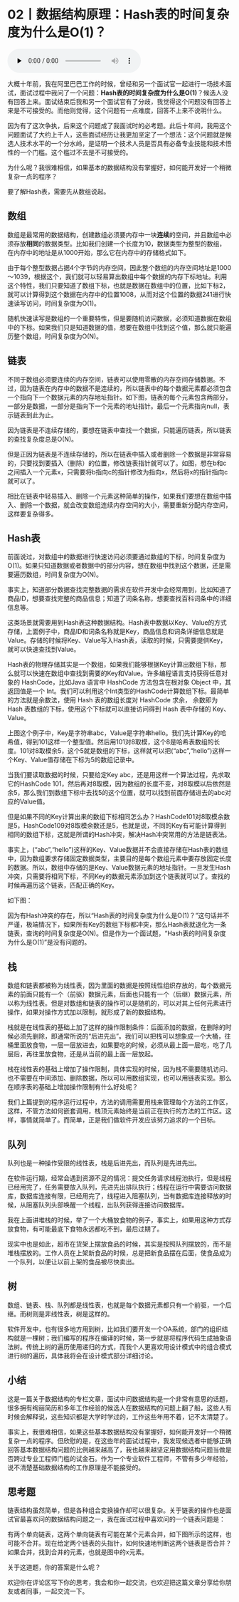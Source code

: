 # 02丨数据结构原理：Hash表的时间复杂度为什么是O(1)？

<audio id="audio" title="02丨数据结构原理：Hash表的时间复杂度为什么是O(1)？" controls="" preload="none"><source id="mp3" src="https://static001.geekbang.org/resource/audio/1c/6b/1c5f3316f4fef6594fa1a607e3401c6b.mp3"></audio>

大概十年前，我在阿里巴巴工作的时候，曾经和另一个面试官一起进行一场技术面试，面试过程中我问了一个问题：**Hash表的时间复杂度为什么是O(1)**？候选人没有回答上来。面试结束后我和另一个面试官有了分歧，我觉得这个问题没有回答上来是不可接受的。而他则觉得，这个问题有一点难度，回答不上来不说明什么。

因为有了这次争执，后来这个问题成了我面试时的必考题。此后十年间，我用这个问题面试了大约上千人，这些面试经历让我更加坚定了一个想法：这个问题就是候选人技术水平的一个分水岭，是证明一个技术人员是否具有必备专业技能和技术悟性的一个门槛。这个槛过不去是不可接受的。

为什么呢？我很难相信，如果基本的数据结构没有掌握好，如何能开发好一个稍微复杂一点的程序？

要了解Hash表，需要先从数组说起。

## 数组

数组是最常用的数据结构，创建数组必须要内存中一块**连续**的空间，并且数组中必须存放**相同**的数据类型。比如我们创建一个长度为10，数据类型为整型的数组，在内存中的地址是从1000开始，那么它在内存中的存储格式如下。

<img src="https://static001.geekbang.org/resource/image/c9/71/c98f1f08afacdb9754e6d18c1d7e0471.png" alt=""><br>
由于每个整型数据占据4个字节的内存空间，因此整个数组的内存空间地址是1000～1039，根据这个，我们就可以轻易算出数组中每个数据的内存下标地址。利用这个特性，我们只要知道了数组下标，也就是数据在数组中的位置，比如下标2，就可以计算得到这个数据在内存中的位置1008，从而对这个位置的数据241进行快速读写访问，时间复杂度为O(1)。

随机快速读写是数组的一个重要特性，但是要随机访问数据，必须知道数据在数组中的下标。如果我们只是知道数据的值，想要在数组中找到这个值，那么就只能遍历整个数组，时间复杂度为O(N)。

## 链表

不同于数组必须要连续的内存空间，链表可以使用零散的内存空间存储数据。不过，因为链表在内存中的数据不是连续的，所以链表中的每个数据元素都必须包含一个指向下一个数据元素的内存地址指针。如下图，链表的每个元素包含两部分，一部分是数据，一部分是指向下一个元素的地址指针。最后一个元素指向null，表示链表到此为止。

<img src="https://static001.geekbang.org/resource/image/2f/e6/2f85f5f31b5985c46b02919aa4809fe6.png" alt=""><br>
因为链表是不连续存储的，要想在链表中查找一个数据，只能遍历链表，所以链表的查找复杂度总是O(N)。

但是正因为链表是不连续存储的，所以在链表中插入或者删除一个数据是非常容易的，只要找到要插入（删除）的位置，修改链表指针就可以了。如图，想在b和c之间插入一个元素x，只需要将b指向c的指针修改为指向x，然后将x的指针指向c就可以了。

<img src="https://static001.geekbang.org/resource/image/04/01/0460a5fc12d7d5227f436a608684ea01.png" alt=""><br>
相比在链表中轻易插入、删除一个元素这种简单的操作，如果我们要想在数组中插入、删除一个数据，就会改变数组连续内存空间的大小，需要重新分配内存空间，这样要复杂得多。

## Hash表

前面说过，对数组中的数据进行快速访问必须要通过数组的下标，时间复杂度为O(1)。如果只知道数据或者数据中的部分内容，想在数组中找到这个数据，还是需要遍历数组，时间复杂度为O(N)。

事实上，知道部分数据查找完整数据的需求在软件开发中会经常用到，比如知道了商品ID，想要查找完整的商品信息；知道了词条名称，想要查找百科词条中的详细信息等。

这类场景就需要用到Hash表这种数据结构。Hash表中数据以Key、Value的方式存储，上面例子中，商品ID和词条名称就是Key，商品信息和词条详细信息就是Value。存储的时候将Key、Value写入Hash表，读取的时候，只需要提供Key，就可以快速查找到Value。

Hash表的物理存储其实是一个数组，如果我们能够根据Key计算出数组下标，那么就可以快速在数组中查找到需要的Key和Value。许多编程语言支持获得任意对象的 HashCode，比如Java 语言中 HashCode 方法包含在根对象 Object 中，其返回值是一个 Int。我们可以利用这个Int类型的HashCode计算数组下标。最简单的方法就是余数法，使用 Hash 表的数组长度对 HashCode 求余， 余数即为 Hash 表数组的下标，使用这个下标就可以直接访问得到 Hash 表中存储的 Key、Value。

<img src="https://static001.geekbang.org/resource/image/e2/cb/e2d3191b087d902980595aeb1be79dcb.png" alt=""><br>
上图这个例子中，Key是字符串abc，Value是字符串hello。我们先计算Key的哈希值，得到101这样一个整型值。然后用101对8取模，这个8是哈希表数组的长度。101对8取模余5，这个5就是数组的下标，这样就可以把(“abc”,“hello”)这样一个Key、Value值存储在下标为5的数组记录中。

当我们要读取数据的时候，只要给定Key abc，还是用这样一个算法过程，先求取它的HashCode 101，然后再对8取模，因为数组的长度不变，对8取模以后依然是余5，那么我们到数组下标中去找5的这个位置，就可以找到前面存储进去的abc对应的Value值。

但是如果不同的Key计算出来的数组下标相同怎么办？HashCode101对8取模余数是5，HashCode109对8取模余数还是5，也就是说，不同的Key有可能计算得到相同的数组下标，这就是所谓的Hash冲突，解决Hash冲突常用的方法是链表法。

事实上，(“abc”,“hello”)这样的Key、Value数据并不会直接存储在Hash表的数组中，因为数组要求存储固定数据类型，主要目的是每个数组元素中要存放固定长度的数据。所以，数组中存储的是Key、Value数据元素的地址指针。一旦发生Hash冲突，只需要将相同下标，不同Key的数据元素添加到这个链表就可以了。查找的时候再遍历这个链表，匹配正确的Key。

如下图：

<img src="https://static001.geekbang.org/resource/image/ea/9a/ea89bec385ebfe5c03b306deead03c9a.png" alt=""><br>
因为有Hash冲突的存在，所以“Hash表的时间复杂度为什么是O(1)？”这句话并不严谨，极端情况下，如果所有Key的数组下标都冲突，那么Hash表就退化为一条链表，查询的时间复杂度是O(N)。但是作为一个面试题，“Hash表的时间复杂度为什么是O(1)”是没有问题的。

## 栈

数组和链表都被称为线性表，因为里面的数据是按照线性组织存放的，每个数据元素的前面只能有一个（前驱）数据元素，后面也只能有一个（后继）数据元素，所以称为线性表。但是对数组和链表的操作可以是随机的，可以对其上任何元素进行操作，如果对操作方式加以限制，就形成了新的数据结构。

栈就是在线性表的基础上加了这样的操作限制条件：后面添加的数据，在删除的时候必须先删除，即通常所说的“后进先出”。我们可以把栈可以想象成一个大桶，往桶里面放食物，一层一层放进去，如果要吃的时候，必须从最上面一层吃，吃了几层后，再往里放食物，还是从当前的最上面一层放起。

<img src="https://static001.geekbang.org/resource/image/85/81/85752adc1fc26453e2236f0a8b01c081.png" alt=""><br>
栈在线性表的基础上增加了操作限制，具体实现的时候，因为栈不需要随机访问、也不需要在中间添加、删除数据，所以可以用数组实现，也可以用链表实现。那么在顺序表的基础上增加操作限制有什么好处呢？

我们上篇提到的程序运行过程中，方法的调用需要用栈来管理每个方法的工作区，这样，不管方法如何嵌套调用，栈顶元素始终是当前正在执行的方法的工作区。这样，事情就简单了。而简单，正是我们做软件开发应该努力追求的一个目标。

## 队列

队列也是一种操作受限的线性表，栈是后进先出，而队列是先进先出。

<img src="https://static001.geekbang.org/resource/image/a3/a5/a396ab50312b5faa29c7b93f6ad4b7a5.png" alt=""><br>
在软件运行期，经常会遇到资源不足的情况：提交任务请求线程池执行，但是线程已经用完了，任务需要放入队列，先进先出排队执行；线程在运行中需要访问数据库，数据库连接有限，已经用完了，线程进入阻塞队列，当有数据库连接释放的时候，从阻塞队列头部唤醒一个线程，出队列获得连接访问数据库。

我在上面讲堆栈的时候，举了一个大桶放食物的例子，事实上，如果用这种方式存放食物，有可能最底下食物永远都吃不到，最后过期了。

现实中也是如此，超市在货架上摆放食品的时候，其实是按照队列摆放的，而不是堆栈摆放的。工作人员在上架新食品的时候，总是把新食品摆在后面，使食品成为一个队列，以便让以前上架的食品被尽快卖出。

## 树

数组、链表、栈、队列都是线性表，也就是每个数据元素都只有一个前驱，一个后继。而树则是非线性表，树是这样的。

<img src="https://static001.geekbang.org/resource/image/88/cd/88906ad45504ae3d195dadc9b7a455cd.png" alt=""><br>
软件开发中，也有很多地方用到树，比如我们要开发一个OA系统，部门的组织结构就是一棵树；我们编写的程序在编译的时候，第一步就是将程序代码生成抽象语法树。传统上树的遍历使用递归的方式，而我个人更喜欢用设计模式中的组合模式进行树的遍历，具体我将会在设计模式部分详细讨论。

## 小结

这是一篇关于数据结构的专栏文章，面试中问数据结构是一个非常有意思的话题，很多拥有绚丽简历和多年工作经验的候选人在数据结构的问题上翻了船，这些人有时候会解释说，这些知识都是大学时学过的，工作这些年用不着，记不太清楚了。

事实上，我很难相信，如果这些基本数据结构没有掌握好，如何能开发好一个稍微复杂一点的程序。但欣慰的是，在这些年的面试过程中，我发现候选者中能够正确回答基本数据结构问题的比例越来越高了，我也越来越坚定用数据结构问题当做是否跨过专业工程师门槛的试金石。作为一个专业软件工程师，不管有多少年经验，说不清楚基础数据结构的工作原理是不能接受的。

## 思考题

链表结构虽然简单，但是各种组合变换操作却可以很复杂。关于链表的操作也是面试官最喜欢问的数据结构问题之一，我在面试过程中喜欢问的一个链表问题是：

有两个单向链表，这两个单向链表有可能在某个元素合并，如下图所示的这样，也可能不合并。现在给定两个链表的头指针，如何快速地判断这两个链表是否合并？如果合并，找到合并的元素，也就是图中的x元素。

<img src="https://static001.geekbang.org/resource/image/d7/4c/d77648b14382b8af1353bc6a5876ba4c.png" alt=""><br>
关于这道题，你的答案是什么呢？

欢迎你在评论区写下你的思考，我会和你一起交流，也欢迎把这篇文章分享给你朋友或者同事，一起交流一下。
